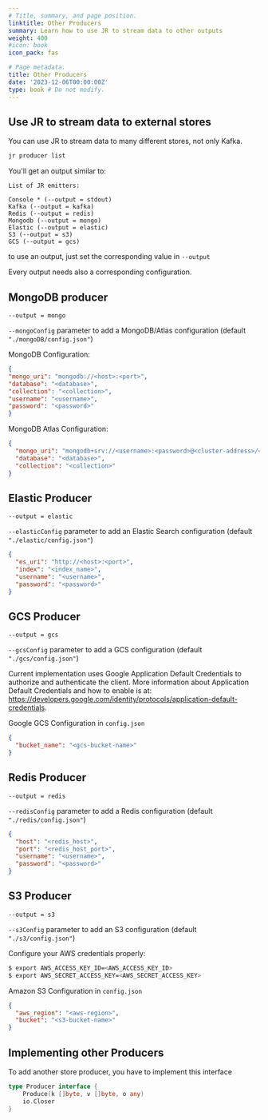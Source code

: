 ```yaml
---
# Title, summary, and page position.
linktitle: Other Producers
summary: Learn how to use JR to stream data to other outputs
weight: 400
#icon: book
icon_pack: fas

# Page metadata.
title: Other Producers
date: '2023-12-06T00:00:00Z'
type: book # Do not modify.
---
```


## Use JR to stream data to external stores

You can use JR to stream data to many different stores, not only Kafka.

```bash
jr producer list
```

You'll get an output similar to:
```
List of JR emitters:

Console * (--output = stdout)
Kafka (--output = kafka)
Redis (--output = redis)
Mongodb (--output = mongo)
Elastic (--output = elastic)
S3 (--output = s3)
GCS (--output = gcs)

```
to use an output, just set the corresponding value in `--output`

Every output needs also a corresponding configuration.


## MongoDB producer

`--output = mongo`

`--mongoConfig` parameter to add a MongoDB/Atlas configuration (default `"./mongoDB/config.json"`)

MongoDB Configuration:

```json
{
"mongo_uri": "mongodb://<host>:<port>",
"database": "<database>",
"collection": "<collection>",
"username": "<username>",
"password": "<password>"
}
```

MongoDB Atlas Configuration:

```json
{
  "mongo_uri": "mongodb+srv://<username>:<password>@<cluster-address>/<database-name>?retryWrites=true&w=majority",
  "database": "<database>",
  "collection": "<collection>"
}
```

## Elastic Producer

`--output = elastic`

`--elasticConfig` parameter to add an Elastic Search configuration (default `"./elastic/config.json"`)

```json
{
  "es_uri": "http://<host>:<port>",
  "index": "<index_name>",
  "username": "<username>",
  "password": "<password>"
}
```

## GCS Producer

`--output = gcs`

`--gcsConfig` parameter to add a GCS configuration (default `"./gcs/config.json"`)

Current implementation uses Google Application Default Credentials to authorize and authenticate the client.
More information about Application Default Credentials and how to enable is at:
https://developers.google.com/identity/protocols/application-default-credentials.

Google GCS Configuration in `config.json`

```json
{
  "bucket_name": "<gcs-bucket-name>"
}
```

## Redis Producer

`--output = redis`

`--redisConfig` parameter to add a Redis configuration (default `"./redis/config.json"`)

```json
{
  "host": "<redis_host>",
  "port": "<redis_host_port>",
  "username": "<username>",
  "password": "<password>"
}
```

## S3 Producer

`--output = s3`

`--s3Config` parameter to add an S3 configuration (default `"./s3/config.json"`)

Configure your AWS credentials properly:

```bash
$ export AWS_ACCESS_KEY_ID=<AWS_ACCESS_KEY_ID>
$ export AWS_SECRET_ACCESS_KEY=<AWS_SECRET_ACCESS_KEY>
```

Amazon S3 Configuration in `config.json`

```json
{
  "aws_region": "<aws-region>",
  "bucket": "<s3-bucket-name>"
}
```

## Implementing other Producers

To add another store producer, you have to implement this interface

```go
type Producer interface {
	Produce(k []byte, v []byte, o any)
	io.Closer
}
```
